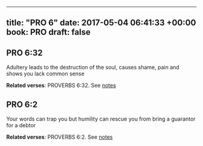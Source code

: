 
---
title: "PRO 6"
date: 2017-05-04 06:41:33 +00:00
book: PRO
draft: false
---

## PRO 6:32

Adultery leads to the destruction of the soul, causes shame, pain and shows you lack common sense

**Related verses**: PROVERBS 6:32. See [notes](https://my.bible.com/notes/2627514142533870354)


## PRO 6:2

Your words can trap you but humility can rescue you from bring a guarantor for a debtor

**Related verses**: PROVERBS 6:2. See [notes](https://my.bible.com/notes/2627512159232058124)

